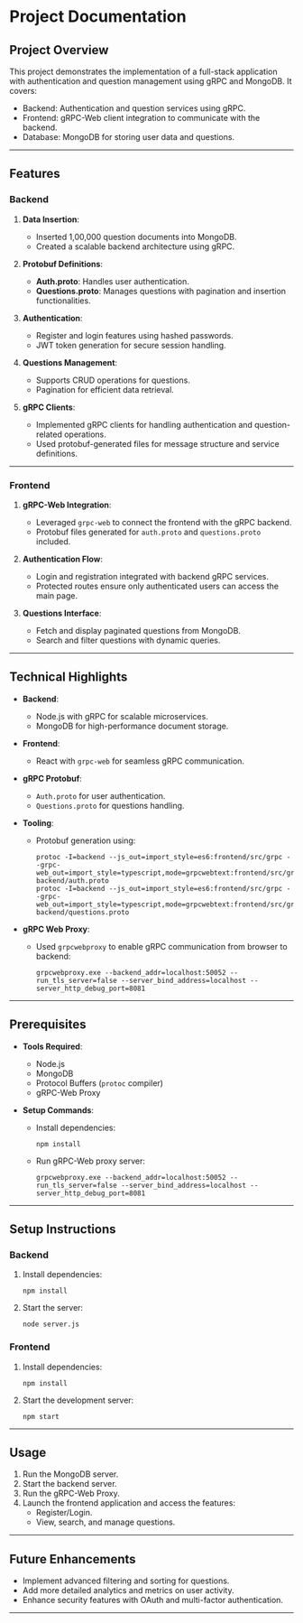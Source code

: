 # Project Documentation

## Project Overview
This project demonstrates the implementation of a full-stack application with authentication and question management using gRPC and MongoDB. It covers:

- Backend: Authentication and question services using gRPC.
- Frontend: gRPC-Web client integration to communicate with the backend.
- Database: MongoDB for storing user data and questions.

---

## Features

### Backend
1. **Data Insertion**:
   - Inserted 1,00,000 question documents into MongoDB.
   - Created a scalable backend architecture using gRPC.

2. **Protobuf Definitions**:
   - **Auth.proto**: Handles user authentication.
   - **Questions.proto**: Manages questions with pagination and insertion functionalities.

3. **Authentication**:
   - Register and login features using hashed passwords.
   - JWT token generation for secure session handling.

4. **Questions Management**:
   - Supports CRUD operations for questions.
   - Pagination for efficient data retrieval.

5. **gRPC Clients**:
   - Implemented gRPC clients for handling authentication and question-related operations.
   - Used protobuf-generated files for message structure and service definitions.

---

### Frontend
1. **gRPC-Web Integration**:
   - Leveraged `grpc-web` to connect the frontend with the gRPC backend.
   - Protobuf files generated for `auth.proto` and `questions.proto` included.

2. **Authentication Flow**:
   - Login and registration integrated with backend gRPC services.
   - Protected routes ensure only authenticated users can access the main page.

3. **Questions Interface**:
   - Fetch and display paginated questions from MongoDB.
   - Search and filter questions with dynamic queries.

---

## Technical Highlights

- **Backend**:
  - Node.js with gRPC for scalable microservices.
  - MongoDB for high-performance document storage.

- **Frontend**:
  - React with `grpc-web` for seamless gRPC communication.

- **gRPC Protobuf**:
  - `Auth.proto` for user authentication.
  - `Questions.proto` for questions handling.

- **Tooling**:
  - Protobuf generation using:
    ```
    protoc -I=backend --js_out=import_style=es6:frontend/src/grpc --grpc-web_out=import_style=typescript,mode=grpcwebtext:frontend/src/grpc backend/auth.proto
    protoc -I=backend --js_out=import_style=es6:frontend/src/grpc --grpc-web_out=import_style=typescript,mode=grpcwebtext:frontend/src/grpc backend/questions.proto
    ```

- **gRPC Web Proxy**:
  - Used `grpcwebproxy` to enable gRPC communication from browser to backend:
    ```
    grpcwebproxy.exe --backend_addr=localhost:50052 --run_tls_server=false --server_bind_address=localhost --server_http_debug_port=8081
    ```

---

## Prerequisites

- **Tools Required**:
  - Node.js
  - MongoDB
  - Protocol Buffers (`protoc` compiler)
  - gRPC-Web Proxy

- **Setup Commands**:
  - Install dependencies:
    ```
    npm install
    ```
  - Run gRPC-Web proxy server:
    ```
    grpcwebproxy.exe --backend_addr=localhost:50052 --run_tls_server=false --server_bind_address=localhost --server_http_debug_port=8081
    ```

---

## Setup Instructions

### Backend
1. Install dependencies:
   ```
   npm install
   ```
2. Start the server:
   ```
   node server.js
   ```

### Frontend
1. Install dependencies:
   ```
   npm install
   ```
2. Start the development server:
   ```
   npm start
   ```

---

## Usage

1. Run the MongoDB server.
2. Start the backend server.
3. Run the gRPC-Web Proxy.
4. Launch the frontend application and access the features:
   - Register/Login.
   - View, search, and manage questions.

---

## Future Enhancements

- Implement advanced filtering and sorting for questions.
- Add more detailed analytics and metrics on user activity.
- Enhance security features with OAuth and multi-factor authentication.

---
